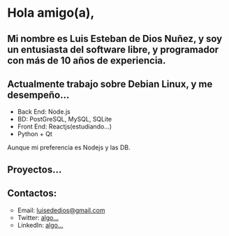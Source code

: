 <h1>Hola amigo(a),</h1>

<h2>Mi nombre es Luis Esteban de Dios Nuñez, y soy un entusiasta del software libre, y programador con más de 10 años de experiencia.</h2>
<h2>Actualmente trabajo sobre Debian Linux, y me desempeño...</h2>

- Back End: Node.js
- BD: PostGreSQL, MySQL, SQLite
- Front End: Reactjs(estudiando...)
- Python + Qt

Aunque mi preferencia es Nodejs y las DB.

<h2>Proyectos...</h2>

<h2>Contactos:</h2>
<ul type="circle">
<li>Email: <a href=mailto>luisededios@gmail.com</a></li>
<li>Twitter: <a href=mailto>algo...</a></li>
<li>LinkedIn: <a href=mailto>algo...</a></li>
</ul>
